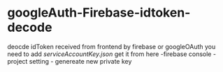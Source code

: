 # googleAuth-Firebase-idtoken-decode
deocde idToken received from frontend by firebase or googleOAuth
you need to add *serviceAccountKey.json* get it from here
-firebase console - project setting - genereate new private key 
